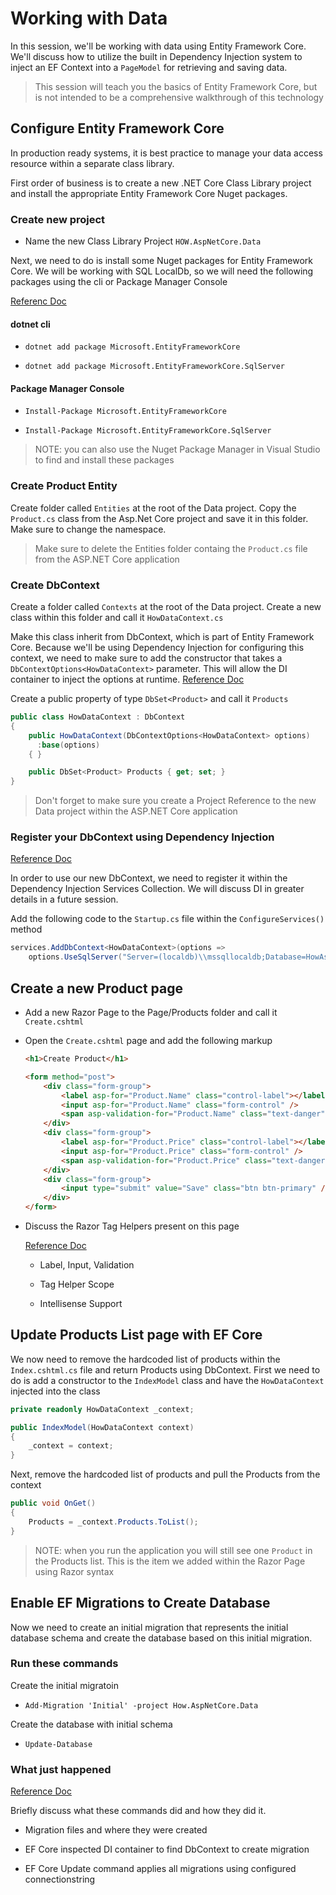 # Working with Data

In this session, we'll be working with data using Entity Framework Core.  We'll discuss how to utilize the built in Dependency Injection system to inject an EF Context into a `PageModel` for retrieving and saving data.

>This session will teach you the basics of Entity Framework Core, but is not intended to be a comprehensive walkthrough of this technology

## Configure Entity Framework Core

In production ready systems, it is best practice to manage your data access resource within a separate class library.  

First order of business is to create a new .NET Core Class Library project and install the appropriate Entity Framework Core Nuget packages.

### Create new project

- Name the new Class Library Project `HOW.AspNetCore.Data`

Next, we need to do is install some Nuget packages for Entity Framework Core.  We will be working with SQL LocalDb, so we will need the following packages using the cli or Package Manager Console

[Referenc Doc](https://docs.microsoft.com/en-us/ef/core/get-started/install/#net-core-cli)

#### dotnet cli

- `dotnet add package Microsoft.EntityFrameworkCore`

- `dotnet add package Microsoft.EntityFrameworkCore.SqlServer`

#### Package Manager Console

- `Install-Package Microsoft.EntityFrameworkCore`

- `Install-Package Microsoft.EntityFrameworkCore.SqlServer`

> NOTE: you can also use the Nuget Package Manager in Visual Studio to find and install these packages

### Create Product Entity

Create folder called `Entities` at the root of the Data project. Copy the `Product.cs` class from the Asp.Net Core project and save it in this folder.  Make sure to change the namespace.

> Make sure to delete the Entities folder containg the `Product.cs` file from the ASP.NET Core application

### Create DbContext

Create a folder called `Contexts` at the root of the Data project.  Create a new class within this folder and call it `HowDataContext.cs`

Make this class inherit from DbContext, which is part of Entity Framework Core.  Because we'll be using Dependency Injection for configuring this context, we need to make sure to add the constructor that takes a `DbContextOptions<HowDataContext>` parameter.  This will allow the DI container to inject the options at runtime. [Reference Doc](https://docs.microsoft.com/en-us/ef/core/miscellaneous/configuring-dbcontext#using-dbcontext-with-dependency-injection)

Create a public property of type `DbSet<Product>` and call it `Products`

```cs
public class HowDataContext : DbContext
{
    public HowDataContext(DbContextOptions<HowDataContext> options)
      :base(options)
    { }

    public DbSet<Product> Products { get; set; }
}
```

>Don't forget to make sure you create a Project Reference to the new Data project within the ASP.NET Core application

### Register your DbContext using Dependency Injection

[Reference Doc](https://docs.microsoft.com/en-us/ef/core/miscellaneous/configuring-dbcontext#using-dbcontext-with-dependency-injection)

In order to use our new DbContext, we need to register it within the Dependency Injection Services Collection.  We will discuss DI in greater details in a future session.

Add the following code to the `Startup.cs` file within the `ConfigureServices()` method

```cs
services.AddDbContext<HowDataContext>(options =>
    options.UseSqlServer("Server=(localdb)\\mssqllocaldb;Database=HowAspNetCoreDb;Trusted_Connection=True;MultipleActiveResultSets=true"));
```

## Create a new Product page

- Add a new Razor Page to the Page/Products folder and call it `Create.cshtml`

- Open the `Create.cshtml` page and add the following markup

    ```html
    <h1>Create Product</h1>

    <form method="post">
        <div class="form-group">
            <label asp-for="Product.Name" class="control-label"></label>
            <input asp-for="Product.Name" class="form-control" />
            <span asp-validation-for="Product.Name" class="text-danger"></span>
        </div>
        <div class="form-group">
            <label asp-for="Product.Price" class="control-label"></label>
            <input asp-for="Product.Price" class="form-control" />
            <span asp-validation-for="Product.Price" class="text-danger"></span>
        </div>
        <div class="form-group">
            <input type="submit" value="Save" class="btn btn-primary" />
        </div>
    </form>
    ```

- Discuss the Razor Tag Helpers present on this page

  [Reference Doc](https://docs.microsoft.com/en-US/aspnet/core/mvc/views/tag-helpers/intro?view=aspnetcore-3.0)

  - Label, Input, Validation

  - Tag Helper Scope

  - Intellisense Support

## Update Products List page with EF Core

We now need to remove the hardcoded list of products within the `Index.cshtml.cs` file and return Products using DbContext.  First we need to do is add a constructor to the `IndexModel` class and have the `HowDataContext` injected into the class

```cs
private readonly HowDataContext _context;

public IndexModel(HowDataContext context)
{
    _context = context;
}
```

Next, remove the hardcoded list of products and pull the Products from the context

```cs
public void OnGet()
{
    Products = _context.Products.ToList();
}
```

>NOTE: when you run the application you will still see one `Product` in the Products list.  This is the item we added within the Razor Page using Razor syntax

## Enable EF Migrations to Create Database

Now we need to create an initial migration that represents the initial database schema and create the database based on this initial migration.

### Run these commands

Create the initial migratoin

- `Add-Migration 'Initial' -project How.AspNetCore.Data`

Create the database with initial schema

- `Update-Database`

### What just happened

[Reference Doc](https://docs.microsoft.com/en-us/ef/core/managing-schemas/migrations/?tabs=vs)

Briefly discuss what these commands did and how they did it.

- Migration files and where they were created

- EF Core inspected DI container to find DbContext to create migration

- EF Core Update command applies all migrations using configured connectionstring
